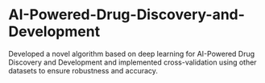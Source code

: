 # AI-Powered-Drug-Discovery-and-Development
Developed a novel algorithm based on deep learning for AI-Powered Drug Discovery and Development and implemented cross-validation using other datasets to ensure robustness and accuracy.

